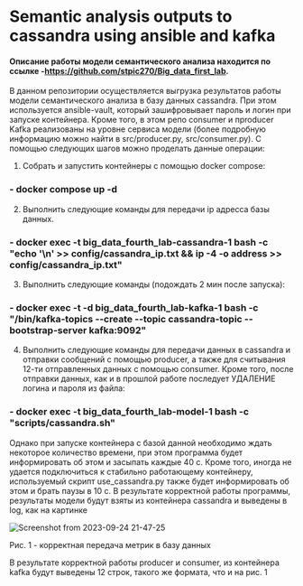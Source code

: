# Semantic analysis outputs to cassandra using ansible and kafka

#### Описание работы модели семантического анализа находится по ссылке -https://github.com/stpic270/Big_data_first_lab.

В данном репозитории осуществляется выгрузка результатов работы модели семантического анализа в базу данных cassandra. При этом
используется ansible-vault, который зашифровывает пароль и логин при запуске контейнера. Кроме того, в этом репо consumer и пproducer Kafka реализованы на уровне сервиса модели (более подробную информацию можно найти в src/producer.py, src/consumer.py).
С помощью следующих шагов можно проделать данные операции:
1. Собрать и запустить контейнеры с помощью docker compose:
### - docker compose up -d 
2. Выполнить следующие команды для передачи ip адресса базы данных.
### - docker exec -t big_data_fourth_lab-cassandra-1 bash -c "echo '\n' >> config/cassandra_ip.txt && ip -4 -o address >> config/cassandra_ip.txt"
3. Выполнить следующие команды (подождать 2 мин после запуска):
### - docker exec -t -d big_data_fourth_lab-kafka-1 bash -c "/bin/kafka-topics --create --topic cassandra-topic --bootstrap-server kafka:9092"
4. Выполнить следующие команды для передачи данных в cassandra и отправки сообщений с помощью producer, а также для считывания 12-ти отправленных данных с помощью consumer. Кроме того, после отправки данных, как и в прошлой работе последует УДАЛЕНИЕ логина и пароля из файла:
### - docker exec -t big_data_fourth_lab-model-1 bash -c "scripts/cassandra.sh"
Однако при запуске контейнера с базой данной необходимо ждать некоторое количество времени, при этом программа будет информировать об этом и засыпать каждые 40 с. Кроме того, иногда не удается подключиться к стабильно работающему контейнеру, используемый скрипт use_cassandra.py также будет информировать об этом и брать паузы в 10 с. В результате корректной работы программы, результаты модели будут взяты из контейнера cassandra и выведены в log, как на картинке

![Screenshot from 2023-09-24 21-47-25](https://github.com/stpic270/Big_data_fourth_lab/assets/58371161/bec7cb78-71b4-4132-953c-84abd21f61c5)

Рис. 1 - корректная передача метрик в базу данных

В результате корректной работы producer и consumer, из контейнера kafka будут выведены 12 строк, такого же формата, что и на рис. 1
